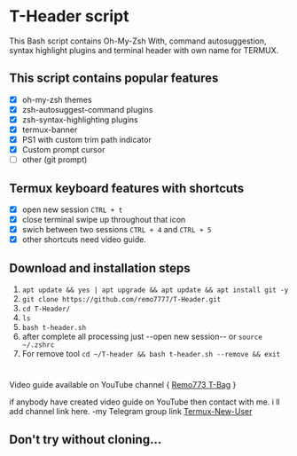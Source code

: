 # T-Header script
This Bash script contains Oh-My-Zsh With, command autosuggestion, syntax highlight plugins and terminal header with own name for TERMUX. 
## This script contains popular features

- [x] oh-my-zsh themes
- [x] zsh-autosuggest-command plugins
- [x] zsh-syntax-highlighting plugins
- [x] termux-banner
- [x] PS1 with custom trim path indicator
- [x] Custom prompt cursor
- [ ] other (git prompt)

## Termux keyboard features with shortcuts

- [x] open new session `CTRL + t`
- [x] close terminal <sub><sub></sub></sub> swipe up throughout that icon
- [x] swich between two sessions `CTRL + 4` and `CTRL + 5`
- [x] other shortcuts need video guide.

## Download and installation steps


1. `apt update && yes | apt upgrade && apt update && apt install git -y`
2. `git clone https://github.com/remo7777/T-Header.git`
3. `cd T-Header/`
4. `ls`
5. `bash t-header.sh`
6. after complete all processing just --open new session-- or `source ~/.zshrc`
7. For remove tool `cd ~/T-header && bash t-header.sh --remove && exit`
#
Video guide available on YouTube channel { [Remo773 T-Bag](https://youtu.be/8Duxj_-b4og) }

if anybody have created video guide on YouTube then contact with me. i ll add channel link here. -my Telegram group link [Termux-New-User](https://t.me/joinchat/FY2amVKlBrBQIi3dT_lUug)
## Don't try without cloning...
